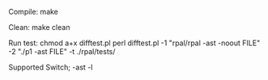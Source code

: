Compile:
	make

Clean:
	make clean

Run test:
	chmod a+x difftest.pl
	perl difftest.pl -1 "rpal/rpal -ast -noout FILE" -2 "./p1 -ast FILE" -t ./rpal/tests/


Supported Switch;
-ast
-l